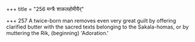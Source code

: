 +++
title = "256 मन्त्रैः शाकलहोमीयैर्"

+++
257	A twice-born man removes even very great guilt by offering clarified butter with the sacred texts belonging to the Sakala-homas, or by muttering the Rik, (beginning) 'Adoration.'